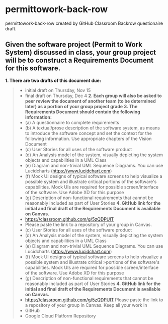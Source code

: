 # permittowork-back-row
permittowork-back-row created by GitHub Classroom
Backrow questionaire draft.
 ## Given the software project (Permit to Work System) discussed in class, your group project will be to construct a Requirements Document for this software.
**1.  There are two drafts of this document due:**
> * initial draft on Thursday, Nov 15
> * final draft on Thursday, Dec 4
**2.  Each group will also be asked to peer review the document of another team (to be determined later) as a portion of your group project grade**
**3.  The Requirements Document should contain the following information:**
> * (a)  A questionnaire to complete requirements
> * (b)  A textual/prose description of the software system, as means to introduce the software concept and set the 
> context for the following information.  Use appropriate chapters of the Vision Document
> * (c)  User Stories for all uses of the software product
> * (d)  An Analysis model of the system, visually depicting the system objects and capabilities in a UML Class
> * (e)  Diagram and non-trivial UML Sequence Diagrams. You can use Lucidcharts (https://www.lucidchart.com)
> * (f)  Mock  UI  designs  of  typical  software  screens  to  help  visualize  a  possible  system  and
> illustrate critical portions of the software's capabilities.  Mock UIs are required for possible screen/interface of the 
> software. Use Adobe XD for this purpose
> * (g)  Description of non-functional requirements that cannot be reasonably included as part of User Stories
**4.  GitHub link for the initial and final draft of the Requirements Document is available on Canvas.**
> * https://classroom.github.com/g/5zQDPUlT
> * Please paste the link to a repository of your group in Canvas.
> * (c)  User Stories for all uses of the software product
> * (d)  An Analysis model of the system, visually depicting the system objects and capabilities in a UML Class
> * (e)  Diagram and non-trivial UML Sequence Diagrams. You can use Lucidcharts (https://www.lucidchart.com)
> * (f)  Mock  UI  designs  of  typical  software  screens  to  help  visualize  a  possible  system  and  illustrate critical >portions of the software's capabilities.  Mock UIs are required for possible screen/interface
> of the software.  Use Adobe XD for this purpose
> * (g)  Description of non-functional requirements that cannot be reasonably included as part of User Stories
**4.  GitHub link for the initial and final draft of the Requirements Document is available on Canvas.**
> * https://classroom.github.com/g/5zQDPUlT
> Please paste the link to a repository of your group in Canvas.
> Keep all your work in
> * GitHub
> * Google Cloud Platform Repository


